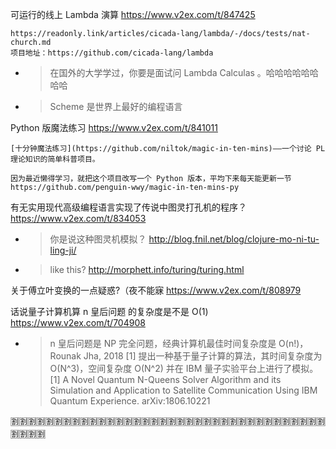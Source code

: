 
可运行的线上 Lambda 演算 https://www.v2ex.com/t/847425
```console
https://readonly.link/articles/cicada-lang/lambda/-/docs/tests/nat-church.md
项目地址：https://github.com/cicada-lang/lambda
```
- > 在国外的大学学过，你要是面试问 Lambda Calculas 。哈哈哈哈哈哈哈哈
- > Scheme 是世界上最好的编程语言

Python 版魔法练习 https://www.v2ex.com/t/841011
```console
[十分钟魔法练习](https://github.com/niltok/magic-in-ten-mins)——一个讨论 PL 理论知识的简单科普项目。

因为最近懒得学习，就把这个项目改写一个 Python 版本，平均下来每天能更新一节
https://github.com/penguin-wwy/magic-in-ten-mins-py
```

有无实用现代高级编程语言实现了传说中图灵打孔机的程序？ https://www.v2ex.com/t/834053
- > 你是说这种图灵机模拟？ http://blog.fnil.net/blog/clojure-mo-ni-tu-ling-ji/
- > like this? http://morphett.info/turing/turing.html

关于傅立叶变换的一点疑惑?（夜不能寐 https://www.v2ex.com/t/808979

话说量子计算机算 n 皇后问题 的复杂度是不是 O(1) https://www.v2ex.com/t/704908
- > n 皇后问题是 NP 完全问题，经典计算机最佳时间复杂度是 O(n!)，Rounak Jha, 2018 [1] 提出一种基于量子计算的算法，其时间复杂度为 O(N^3)，空间复杂度 O(N^2) 并在 IBM 量子实验平台上进行了模拟。 <br> [1] A Novel Quantum N-Queens Solver Algorithm and its Simulation and Application to Satellite Communication Using IBM Quantum Experience. arXiv:1806.10221

:u5272::u5272::u5272::u5272::u5272::u5272::u5272::u5272::u5272::u5272::u5272::u5272::u5272::u5272::u5272::u5272::u5272::u5272::u5272::u5272::u5272::u5272::u5272::u5272::u5272::u5272::u5272::u5272::u5272::u5272::u5272::u5272::u5272::u5272::u5272::u5272::u5272::u5272::u5272::u5272:
